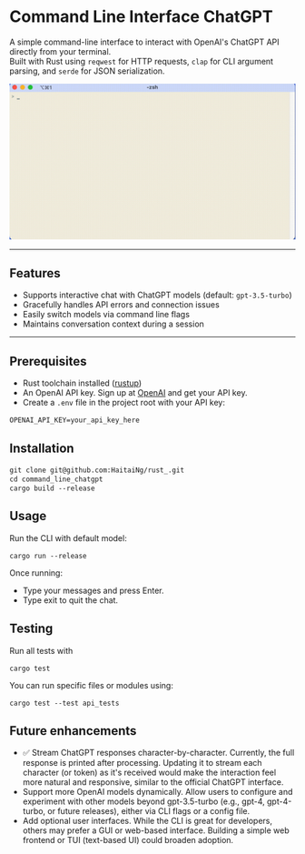# Command Line Interface ChatGPT

A simple command-line interface to interact with OpenAI's ChatGPT API directly from your terminal.  
Built with Rust using `reqwest` for HTTP requests, `clap` for CLI argument parsing, and `serde` for JSON serialization.

![Demo](media/demo.gif)

---

## Features

- Supports interactive chat with ChatGPT models (default: `gpt-3.5-turbo`)
- Gracefully handles API errors and connection issues
- Easily switch models via command line flags
- Maintains conversation context during a session

---

## Prerequisites

- Rust toolchain installed ([rustup](https://rustup.rs/))
- An OpenAI API key. Sign up at [OpenAI](https://platform.openai.com/signup) and get your API key.
- Create a `.env` file in the project root with your API key:

```env
OPENAI_API_KEY=your_api_key_here
```
## Installation 
```
git clone git@github.com:HaitaiNg/rust_.git
cd command_line_chatgpt
cargo build --release
```

## Usage
Run the CLI with default model:
```
cargo run --release
```

Once running:
- Type your messages and press Enter.
- Type exit to quit the chat.

## Testing 
Run all tests with 
```
cargo test
```
You can run specific files or modules using:
```
cargo test --test api_tests 
```

## Future enhancements
- ✅ Stream ChatGPT responses character-by-character.
Currently, the full response is printed after processing. Updating it to stream each character (or token) as it's received would make the interaction feel more natural and responsive, similar to the official ChatGPT interface.
- Support more OpenAI models dynamically. Allow users to configure and experiment with other models beyond gpt-3.5-turbo (e.g., gpt-4, gpt-4-turbo, or future releases), either via CLI flags or a config file. 
- Add optional user interfaces. While the CLI is great for developers, others may prefer a GUI or web-based interface. Building a simple web frontend or TUI (text-based UI) could broaden adoption.
